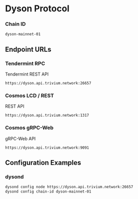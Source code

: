 # Dyson Protocol
### Chain ID
`dyson-mainnet-01`

## Endpoint URLs

### Tendermint RPC
Tendermint REST API

`https://dyson.api.trivium.network:26657`

### Cosmos LCD / REST
REST API

`https://dyson.api.trivium.network:1317`

### Cosmos gRPC-Web
gRPC-Web API

`https://dyson.api.trivium.network:9091`


## Configuration Examples

### dysond
```bash
dysond config node https://dyson.api.trivium.network:26657
dysond config chain-id dyson-mainnet-01
```